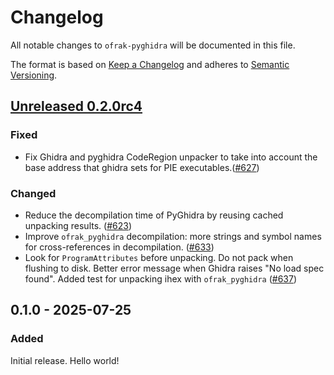 # Changelog
All notable changes to `ofrak-pyghidra` will be documented in this file.

The format is based on [Keep a Changelog](https://keepachangelog.com/en/1.0.0/) and adheres to [Semantic Versioning](https://semver.org/spec/v2.0.0.html).

## [Unreleased 0.2.0rc4](https://github.com/redballoonsecurity/ofrak/tree/master)

### Fixed
- Fix Ghidra and pyghidra CodeRegion unpacker to take into account the base address that ghidra sets for PIE executables.([#627](https://github.com/redballoonsecurity/ofrak/pull/627))
### Changed
- Reduce the decompilation time of PyGhidra by reusing cached unpacking results. ([#623](https://github.com/redballoonsecurity/ofrak/pull/623))
- Improve `ofrak_pyghidra` decompilation: more strings and symbol names for cross-references in decompilation. ([#633](https://github.com/redballoonsecurity/ofrak/pull/633))
- Look for `ProgramAttributes` before unpacking. Do not pack when flushing to disk. Better error message when Ghidra raises "No load spec found". Added test for unpacking ihex with `ofrak_pyghidra` ([#637](https://github.com/redballoonsecurity/ofrak/pull/637))

## 0.1.0 - 2025-07-25

### Added
Initial release. Hello world!
